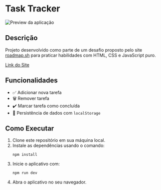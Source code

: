 # Task Tracker

![Preview da aplicação](.github/assets/preview.png)

## Descrição

Projeto desenvolvido como parte de um desafio proposto pelo site [roadmap.sh](https://roadmap.sh) para praticar habilidades com HTML, CSS e JavaScript puro.

[Link do Site](https://lheerme.github.io/task-tracker/)


## Funcionalidades

- ✅ Adicionar nova tarefa
- 🗑️ Remover tarefa
- ✔️ Marcar tarefa como concluída
- 💾 Persistência de dados com `localStorage`

## Como Executar

1. Clone este repositório em sua máquina local.
2. Instale as dependências usando o comando:
   ```
   npm install
   ```
3. Inicie o aplicativo com:
   ```
   npm run dev
   ```
4. Abra o aplicativo no seu navegador.